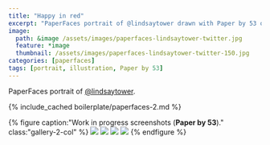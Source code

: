 ```yaml
---
title: "Happy in red"
excerpt: "PaperFaces portrait of @lindsaytower drawn with Paper by 53 on an iPad."
image: 
  path: &image /assets/images/paperfaces-lindsaytower-twitter.jpg 
  feature: *image
  thumbnail: /assets/images/paperfaces-lindsaytower-twitter-150.jpg
categories: [paperfaces]
tags: [portrait, illustration, Paper by 53]
---
```


PaperFaces portrait of [@lindsaytower](https://twitter.com/lindsaytower).

{% include_cached boilerplate/paperfaces-2.md %}

{% figure caption:"Work in progress screenshots (**Paper by 53**)." class:"gallery-2-col" %}
[![](/assets/images/paperfaces-lindsaytower-process-1-600.jpg)](/assets/images/paperfaces-lindsaytower-process-1-lg.jpg)
[![](/assets/images/paperfaces-lindsaytower-process-2-600.jpg)](/assets/images/paperfaces-lindsaytower-process-2-lg.jpg)
[![](/assets/images/paperfaces-lindsaytower-process-3-600.jpg)](/assets/images/paperfaces-lindsaytower-process-3-lg.jpg)
[![](/assets/images/paperfaces-lindsaytower-process-4-600.jpg)](/assets/images/paperfaces-lindsaytower-process-4-lg.jpg)
{% endfigure %}
